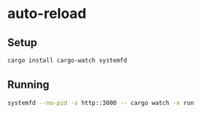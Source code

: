 # auto-reload

## Setup

```sh
cargo install cargo-watch systemfd
```

## Running

```sh
systemfd --no-pid -s http::3000 -- cargo watch -x run
```